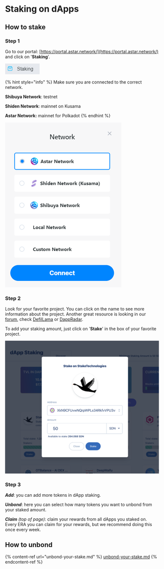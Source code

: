 # Staking on dApps

## How to stake

### Step 1

Go to our portal: [https://portal.astar.network/](https://portal.astar.network/) and click on '**Staking**'.

![](<../../.gitbook/assets/image (123) (1) (1).png>)

{% hint style="info" %}
Make sure you are connected to the correct network.

**Shibuya Network**: testnet

**Shiden Network**: mainnet on Kusama

**Astar Network:** mainnet for Polkadot
{% endhint %}

![Select the network you want to stake on](<../../.gitbook/assets/image (131) (1).png>)

### Step 2

Look for your favorite project. You can click on the name to see more information about the project. Another great resource is looking in our [forum](https://forum.astar.network), check [DefilLama](https://defillama.com/chain/) or [DappRadar](https://www.dappradar.com).

To add your staking amount, just click on '**Stake**' in the box of your favorite project.

![](<../../.gitbook/assets/Screenshot 2022-01-05 at 6.57.14 PM.png>)

### Step 3

_**Add**_: you can add more tokens in dApp staking.

_**Unbond**_: here you can select how many tokens you want to unbond from your staked amount.

_**Claim** (top of page)_: claim your rewards from all dApps you staked on. Every ERA you can claim for your rewards, but we recommend doing this once every week.

## How to unbond

{% content-ref url="unbond-your-stake.md" %}
[unbond-your-stake.md](unbond-your-stake.md)
{% endcontent-ref %}
